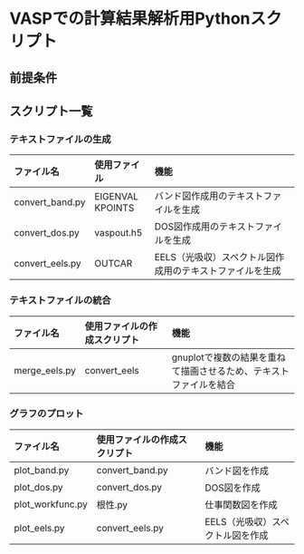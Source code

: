 # VASPでの計算結果解析用Pythonスクリプト

## 前提条件

## スクリプト一覧

### テキストファイルの生成

| ファイル名 | 使用ファイル | 機能 |
| :--- | :--- | :--- |
| convert_band.py | EIGENVAL <br> KPOINTS | バンド図作成用のテキストファイルを生成 |
| convert_dos.py | vaspout.h5 | DOS図作成用のテキストファイルを生成 |
| convert_eels.py | OUTCAR | EELS（光吸収）スペクトル図作成用のテキストファイルを生成 |

### テキストファイルの統合

| ファイル名 | 使用ファイルの作成スクリプト | 機能 |
| :--- | :--- | :--- |
| merge_eels.py | convert_eels | gnuplotで複数の結果を重ねて描画させるため、テキストファイルを結合 |

### グラフのプロット

| ファイル名 | 使用ファイルの作成スクリプト | 機能 |
| :--- | :--- | :--- |
| plot_band.py | convert_band.py | バンド図を作成 |
| plot_dos.py | convert_dos.py | DOS図を作成 |
| plot_workfunc.py | 根性.py | 仕事関数図を作成 |
| plot_eels.py | convert_eels.py | EELS（光吸収）スペクトル図を作成 |
